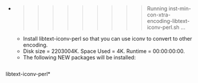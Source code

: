 * >>>>>>>>> Running inst-min-con-xtra-encoding-libtext-iconv-perl.sh ...
  * Install libtext-iconv-perl so that you can use iconv to convert to other encoding.
  * Disk size = 2203004K. Space Used = 4K. Runtime = 00:00:00:00.
  * The following NEW packages will be installed:
  ```bash
libtext-iconv-perl*
  ```

